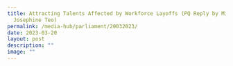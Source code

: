 ```yaml
---
title: Attracting Talents Affected by Workforce Layoffs (PQ Reply by Minister
  Josephine Teo)
permalink: /media-hub/parliament/20032023/
date: 2023-03-20
layout: post
description: ""
image: ""
---
```

